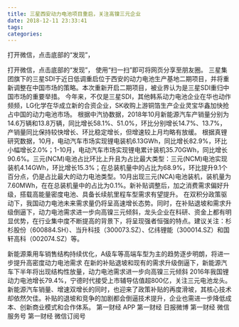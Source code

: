 ```yaml
---
title: 三星西安动力电池项目重启，关注高镍三元企业
date: 2018-12-11 23:33:41
tags: 
categories: 
---
```

打开微信，点击底部的“发现”，
<!-- more -->
打开微信，点击底部的“发现”，
使用“扫一扫”即可将网页分享至朋友圈。
三星集团旗下的三星SDI于近日低调重启位于西安的动力电池生产基地二期项目，并将重新调整在中国市场的策略。本次重新开启二期项目，被业界认为是三星SDI重归中国市场的重要举措。
今年来，不仅是三星SDI，其他韩系动力电池企业在华也动作频频，LG化学在华成立新的合资企业，SK收购上游铜箔生产企业灵宝华鑫加快抢占中国的动力电池市场。
根据中汽协数据，2018年10月新能源汽车产销量分别为14.6万辆和13.8万辆，同比增长58.1%、51.0%，环比分别增长14.7%、13.7%，产销量同比保持较快增长、环比稳定增长，但增速较上月均略有放缓。
根据真锂研究数据，10月，电动汽车市场实现锂电装机6.13GWh，同比增长82.9%，环比小幅增长2.0%；1-10月，电动汽车市场实现锂电累计装机35.70GWh，同比增长90.6%。三元(NCM)电池占比环比上升且为占比最大类型：三元(NCM)电池实现装机4.14GWh，环比增长15.3%；在总装机量中的占比为68.9%，环比提升9.1个百分点，仍是占比最大的动力电池类型。10月出现三元(NCA)电池装机，装机量为7.60MWh，在在总装机量中的占比为0.1%。新补贴调整后，加之消费需求偏好升级，搭载高能量密度电池、具备长续航里程车型需求有望提升。
在双积分政策驱动下，我国动力电池未来需求量仍将呈高速增长态势。同时，在补贴退坡和需求升级倒逼下，动力电池需求进一步向高镍三元倾斜，龙头企业在科研、资金上都有明显优势，在行业集中度不断提高的背景下，将呈现强者恒强的特点。建议关注：杉杉股份（600884.SH）、当升科技（300073.SZ）、亿纬锂能（300014.SZ）和国轩高科（002074.SZ）等。
 
 
新能源乘用车销售结构持续优化，A级车等高端车型为主的趋势逐步明朗，将进一步提升高密度动力电池需求
在新的补贴退坡和现有的需求升级倒逼下，新能源汽车下半年将出现结构性放量，动力电池需求进一步向高镍三元倾斜
2016年我国锂动力电池增长79.4%，宁德时代接受上市辅导估值超800亿，关注三元电池龙头。
新能源汽车销量、增速双增长的同时，也迎来了政策补贴的再度滑坡，其核心技术却依然欠佳。补贴的退坡和竞争的加剧都会倒逼技术提升，企业也需进一步降低成本、创新商业模式和合作体系。
第一财经
APP
第一财经
日报微博
第一财经
微信服务号
第一财经
微信订阅号
